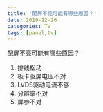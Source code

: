 ```yaml
---
title: '配屏不亮可能有哪些原因？'
date: 2019-12-26
categories: TV
tags: [panel,tv]
---
```


配屏不亮可能有哪些原因？  

<!-- more -->


1. 排线松动  
2. 板卡驱屏电压不对  
3. LVDS驱动电流不够  
4. 分辨率不对  
5. 屏参不对  

